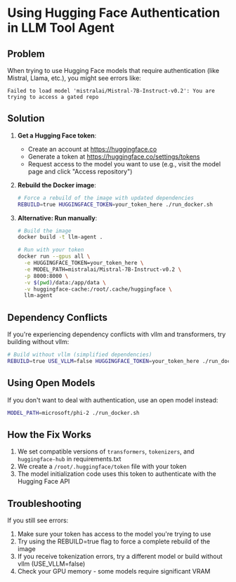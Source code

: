 # Using Hugging Face Authentication in LLM Tool Agent

## Problem
When trying to use Hugging Face models that require authentication (like Mistral, Llama, etc.), you might see errors like:

```
Failed to load model 'mistralai/Mistral-7B-Instruct-v0.2': You are trying to access a gated repo
```

## Solution

1. **Get a Hugging Face token**:
   - Create an account at https://huggingface.co
   - Generate a token at https://huggingface.co/settings/tokens
   - Request access to the model you want to use (e.g., visit the model page and click "Access repository")

2. **Rebuild the Docker image**:
   ```bash
   # Force a rebuild of the image with updated dependencies
   REBUILD=true HUGGINGFACE_TOKEN=your_token_here ./run_docker.sh
   ```

3. **Alternative: Run manually**:
   ```bash
   # Build the image
   docker build -t llm-agent .

   # Run with your token
   docker run --gpus all \
     -e HUGGINGFACE_TOKEN=your_token_here \
     -e MODEL_PATH=mistralai/Mistral-7B-Instruct-v0.2 \
     -p 8000:8000 \
     -v $(pwd)/data:/app/data \
     -v huggingface-cache:/root/.cache/huggingface \
     llm-agent
   ```

## Dependency Conflicts

If you're experiencing dependency conflicts with vllm and transformers, try building without vllm:

```bash
# Build without vllm (simplified dependencies)
REBUILD=true USE_VLLM=false HUGGINGFACE_TOKEN=your_token_here ./run_docker.sh
```

## Using Open Models

If you don't want to deal with authentication, use an open model instead:

```bash
MODEL_PATH=microsoft/phi-2 ./run_docker.sh
```

## How the Fix Works

1. We set compatible versions of `transformers`, `tokenizers`, and `huggingface-hub` in requirements.txt
2. We create a `/root/.huggingface/token` file with your token
3. The model initialization code uses this token to authenticate with the Hugging Face API

## Troubleshooting

If you still see errors:

1. Make sure your token has access to the model you're trying to use
2. Try using the REBUILD=true flag to force a complete rebuild of the image
3. If you receive tokenization errors, try a different model or build without vllm (USE_VLLM=false)
4. Check your GPU memory - some models require significant VRAM